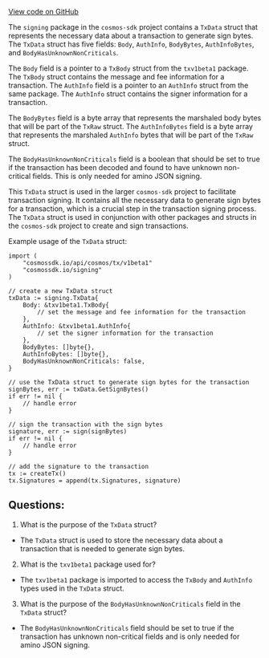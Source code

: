 [View code on GitHub](https://github.com/cosmos/cosmos-sdk/blob/main/x/tx/signing/tx_data.go)

The `signing` package in the `cosmos-sdk` project contains a `TxData` struct that represents the necessary data about a transaction to generate sign bytes. The `TxData` struct has five fields: `Body`, `AuthInfo`, `BodyBytes`, `AuthInfoBytes`, and `BodyHasUnknownNonCriticals`.

The `Body` field is a pointer to a `TxBody` struct from the `txv1beta1` package. The `TxBody` struct contains the message and fee information for a transaction. The `AuthInfo` field is a pointer to an `AuthInfo` struct from the same package. The `AuthInfo` struct contains the signer information for a transaction.

The `BodyBytes` field is a byte array that represents the marshaled body bytes that will be part of the `TxRaw` struct. The `AuthInfoBytes` field is a byte array that represents the marshaled `AuthInfo` bytes that will be part of the `TxRaw` struct.

The `BodyHasUnknownNonCriticals` field is a boolean that should be set to true if the transaction has been decoded and found to have unknown non-critical fields. This is only needed for amino JSON signing.

This `TxData` struct is used in the larger `cosmos-sdk` project to facilitate transaction signing. It contains all the necessary data to generate sign bytes for a transaction, which is a crucial step in the transaction signing process. The `TxData` struct is used in conjunction with other packages and structs in the `cosmos-sdk` project to create and sign transactions.

Example usage of the `TxData` struct:

```
import (
    "cosmossdk.io/api/cosmos/tx/v1beta1"
    "cosmossdk.io/signing"
)

// create a new TxData struct
txData := signing.TxData{
    Body: &txv1beta1.TxBody{
        // set the message and fee information for the transaction
    },
    AuthInfo: &txv1beta1.AuthInfo{
        // set the signer information for the transaction
    },
    BodyBytes: []byte{},
    AuthInfoBytes: []byte{},
    BodyHasUnknownNonCriticals: false,
}

// use the TxData struct to generate sign bytes for the transaction
signBytes, err := txData.GetSignBytes()
if err != nil {
    // handle error
}

// sign the transaction with the sign bytes
signature, err := sign(signBytes)
if err != nil {
    // handle error
}

// add the signature to the transaction
tx := createTx()
tx.Signatures = append(tx.Signatures, signature)
```
## Questions: 
 1. What is the purpose of the `TxData` struct?
- The `TxData` struct is used to store the necessary data about a transaction that is needed to generate sign bytes.

2. What is the `txv1beta1` package used for?
- The `txv1beta1` package is imported to access the `TxBody` and `AuthInfo` types used in the `TxData` struct.

3. What is the purpose of the `BodyHasUnknownNonCriticals` field in the `TxData` struct?
- The `BodyHasUnknownNonCriticals` field should be set to true if the transaction has unknown non-critical fields and is only needed for amino JSON signing.